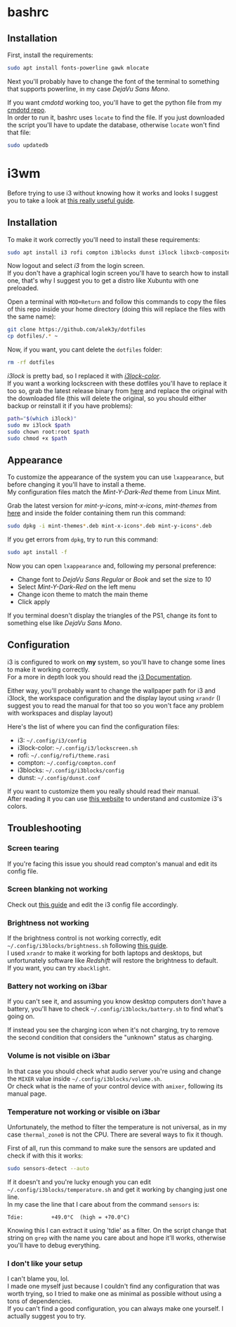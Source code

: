 # bashrc

## Installation
First, install the requirements:
```bash
sudo apt install fonts-powerline gawk mlocate
```

Next you'll probably have to change the font of the terminal to something that supports powerline, in my case *DejaVu Sans Mono*.

If you want *cmdotd* working too, you'll have to get the python file from my [cmdotd repo](https://github.com/alek3y/cmdotd). \
In order to run it, bashrc uses `locate` to find the file. If you just downloaded the script you'll have to update the database, otherwise `locate` won't find that file:
```bash
sudo updatedb
```

# i3wm
Before trying to use i3 without knowing how it works and looks I suggest you to take a look at [this really useful guide](https://www.youtube.com/playlist?list=PL5ze0DjYv5DbCv9vNEzFmP6sU7ZmkGzcf).

## Installation
To make it work correctly you'll need to install these requirements:
```bash
sudo apt install i3 rofi compton i3blocks dunst i3lock libxcb-composite0 fonts-noto-color-emoji xautolock lm-sensors acpi lxappearance pavucontrol gawk bc
```

Now logout and select *i3* from the login screen. \
If you don't have a graphical login screen you'll have to search how to install one, that's why I suggest you to get a distro like Xubuntu with one preloaded.

Open a terminal with `MOD+Return` and follow this commands to copy the files of this repo inside your home directory (doing this will replace the files with the same name):
```bash
git clone https://github.com/alek3y/dotfiles
cp dotfiles/.* ~
```

Now, if you want, you cant delete the `dotfiles` folder:
```bash
rm -rf dotfiles
```

*i3lock* is pretty bad, so I replaced it with [*i3lock-color*](https://github.com/Raymo111/i3lock-color). \
If you want a working lockscreen with these dotfiles you'll have to replace it too so, grab the latest release binary from [here](https://github.com/Raymo111/i3lock-color/releases) and replace the original with the downloaded file (this will delete the original, so you should either backup or reinstall it if you have problems):
```bash
path="$(which i3lock)"
sudo mv i3lock $path
sudo chown root:root $path
sudo chmod +x $path
```

## Appearance
To customize the appearance of the system you can use `lxappearance`, but before changing it you'll have to install a theme. \
My configuration files match the *Mint-Y-Dark-Red* theme from Linux Mint.

Grab the latest version for *mint-y-icons*, *mint-x-icons*, *mint-themes* from [here](http://packages.linuxmint.com/pool/main/m/) and inside the folder containing them run this command:
```bash
sudo dpkg -i mint-themes*.deb mint-x-icons*.deb mint-y-icons*.deb
```

If you get errors from `dpkg`, try to run this command:
```bash
sudo apt install -f
```

Now you can open `lxappearance` and, following my personal preference:
- Change font to *DejaVu Sans Regular* or *Book* and set the size to *10*
- Select *Mint-Y-Dark-Red* on the left menu
- Change icon theme to match the main theme
- Click apply

If you terminal doesn't display the triangles of the PS1, change its font to something else like *DejaVu Sans Mono*.

## Configuration
i3 is configured to work on **my** system, so you'll have to change some lines to make it working correctly. \
For a more in depth look you should read the [i3 Documentation](https://i3wm.org/docs/userguide.html).

Either way, you'll probably want to change the wallpaper path for i3 and i3lock, the workspace configuration and the display layout using `xrandr` (I suggest you to read the manual for that too so you won't face any problem with workspaces and display layout)

Here's the list of where you can find the configuration files:
- i3: `~/.config/i3/config`
- i3lock-color: `~/.config/i3/lockscreen.sh`
- rofi: `~/.config/rofi/theme.rasi`
- compton: `~/.config/compton.conf`
- i3blocks: `~/.config/i3blocks/config`
- dunst: `~/.config/dunst.conf`

If you want to customize them you really should read their manual. \
After reading it you can use [this website](https://thomashunter.name/i3-configurator/) to understand and customize i3's colors.

## Troubleshooting

### Screen tearing
If you're facing this issue you should read compton's manual and edit its config file.

### Screen blanking not working
Check out [this guide](https://wiki.archlinux.org/index.php/Display_Power_Management_Signaling) and edit the i3 config file accordingly.

### Brightness not working
If the brightness control is not working correctly, edit `~/.config/i3blocks/brightness.sh` following [this guide](https://wiki.archlinux.org/index.php/Backlight). \
I used `xrandr` to make it working for both laptops and desktops, but unfortunately software like *Redshift* will restore the brightness to default. \
If you want, you can try `xbacklight`.

### Battery not working on i3bar
If you can't see it, and assuming you know desktop computers don't have a battery, you'll have to check `~/.config/i3blocks/battery.sh` to find what's going on.

If instead you see the charging icon when it's not charging, try to remove the second condition that considers the "unknown" status as charging.

### Volume is not visible on i3bar
In that case you should check what audio server you're using and change the `MIXER` value inside `~/.config/i3blocks/volume.sh`. \
Or check what is the name of your control device with `amixer`, following its manual page.

### Temperature not working or visible on i3bar
Unfortunately, the method to filter the temperature is not universal, as in my case `thermal_zone0` is not the CPU. There are several ways to fix it though.

First of all, run this command to make sure the sensors are updated and check if with this it works:
```bash
sudo sensors-detect --auto
```

If it doesn't and you're lucky enough you can edit `~/.config/i3blocks/temperature.sh` and get it working by changing just one line. \
In my case the line that I care about from the command `sensors` is:
```
Tdie:         +49.0°C  (high = +70.0°C)
```
Knowing this I can extract it using 'tdie' as a filter. On the script change that string on `grep` with the name you care about and hope it'll works, otherwise you'll have to debug everything.

### I don't like your setup
I can't blame you, lol. \
I made one myself just because I couldn't find any configuration that was worth trying, so I tried to make one as minimal as possible without using a tons of dependencies. \
If you can't find a good configuration, you can always make one yourself. I actually suggest you to try.

